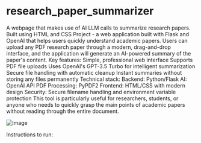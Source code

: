# research_paper_summarizer
A webpage that makes use of AI LLM calls to summarize research papers. Built using HTML and CSS
Project - a web application built with Flask and OpenAI that helps users quickly understand academic papers. Users can upload any PDF research paper through a modern, drag-and-drop interface, and the application will generate an AI-powered summary of the paper's content.
Key features:
Simple, professional web interface
Supports PDF file uploads
Uses OpenAI's GPT-3.5 Turbo for intelligent summarization
Secure file handling with automatic cleanup
Instant summaries without storing any files permanently
Technical stack:
Backend: Python/Flask
AI: OpenAI API
PDF Processing: PyPDF2
Frontend: HTML/CSS with modern design
Security: Secure filename handling and environment variable protection
This tool is particularly useful for researchers, students, or anyone who needs to quickly grasp the main points of academic papers without reading through the entire document.

![image](https://github.com/user-attachments/assets/7120d80a-eeb5-4532-aa7d-9edbdc71a05a)

Instructions to run:


